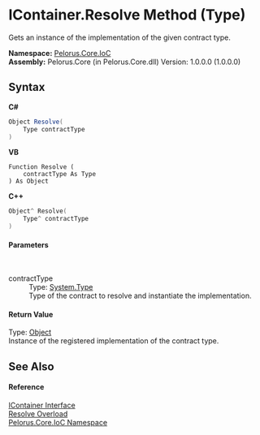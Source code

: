 # IContainer.Resolve Method (Type)
 

Gets an instance of the implementation of the given contract type.

**Namespace:**&nbsp;<a href="D77506BC">Pelorus.Core.IoC</a><br />**Assembly:**&nbsp;Pelorus.Core (in Pelorus.Core.dll) Version: 1.0.0.0 (1.0.0.0)

## Syntax

**C#**<br />
``` C#
Object Resolve(
	Type contractType
)
```

**VB**<br />
``` VB
Function Resolve ( 
	contractType As Type
) As Object
```

**C++**<br />
``` C++
Object^ Resolve(
	Type^ contractType
)
```


#### Parameters
&nbsp;<dl><dt>contractType</dt><dd>Type: <a href="http://msdn2.microsoft.com/en-us/library/42892f65" target="_blank">System.Type</a><br />Type of the contract to resolve and instantiate the implementation.</dd></dl>

#### Return Value
Type: <a href="http://msdn2.microsoft.com/en-us/library/e5kfa45b" target="_blank">Object</a><br />Instance of the registered implementation of the contract type.

## See Also


#### Reference
<a href="E534F261">IContainer Interface</a><br /><a href="95D6D66E">Resolve Overload</a><br /><a href="D77506BC">Pelorus.Core.IoC Namespace</a><br />